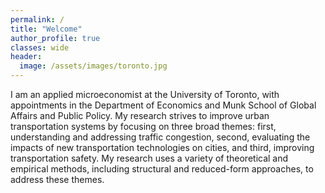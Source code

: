 ```yaml
---
permalink: /
title: "Welcome"
author_profile: true
classes: wide
header:
  image: /assets/images/toronto.jpg
---
```


I am an applied microeconomist at the University of Toronto, with appointments in the Department of Economics and Munk School of Global Affairs and Public Policy. My research strives to improve urban transportation systems by focusing on three broad themes: first, understanding and addressing traffic congestion, second, evaluating the impacts of new transportation technologies on cities, and third, improving transportation safety. My research uses a variety of theoretical and empirical methods, including structural and reduced-form approaches, to address these themes. 

<!-- My research fields are environmental and resource economics, which means that I study the interactions between human and natural systems. Broadly speaking, I am interested in questions like: 

- How do changes in environmental conditions affect the economy, and vice versa? 
- How should societies manage their natural resources when they are faced with uncertainty? 
- Do environmental policies function as intended, or are there unexpected consequences?

While there are important theoretical components to these questions, my work is mostly empirical. I rely on a mix of tools that includes classical econometrics, Bayesian methods, geospatial computation, and newer data science tools like machine learning. 

Alongside my regular research, I spend quite a lot time thinking about how to promote better coding practices among social scientists (including, most of all, myself). I am an advocate for open and reproducible science, as well as open-source software. You can find various materials along these lines on my website.

Please feel free to contact me at the links provided on this website, or at the following address: Department of Economics, 1285 University of Oregon, Eugene, OR 97403-1285, USA -->
